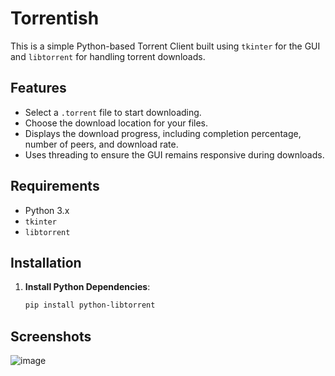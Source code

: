 # Torrentish

This is a simple Python-based Torrent Client built using `tkinter` for the GUI and `libtorrent` for handling torrent downloads.

## Features

- Select a `.torrent` file to start downloading.
- Choose the download location for your files.
- Displays the download progress, including completion percentage, number of peers, and download rate.
- Uses threading to ensure the GUI remains responsive during downloads.

## Requirements

- Python 3.x
- `tkinter` 
- `libtorrent` 

## Installation

1. **Install Python Dependencies**:
   ```bash
   pip install python-libtorrent

## Screenshots
![image](https://github.com/user-attachments/assets/9517dc59-84b9-4a2a-8e6c-0eebe74218f9)

